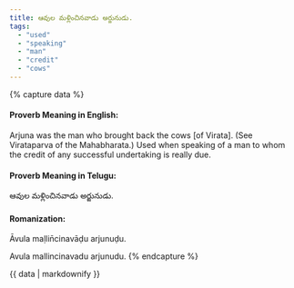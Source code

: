 ```yaml
---
title: ఆవుల మళ్లించినవాడు అర్జునుడు.
tags:
  - "used"
  - "speaking"
  - "man"
  - "credit"
  - "cows"
---
```


{% capture data %}
#### Proverb Meaning in English:
Arjuna was the man who brought back the cows [of Virata].
(See Virataparva of the Mahabharata.)
Used when speaking of a man to whom the credit of any successful undertaking is really due.

#### Proverb Meaning in Telugu:
ఆవుల మళ్లించినవాడు అర్జునుడు.

#### Romanization:
Āvula maḷlin̄cinavāḍu arjunuḍu.

Avula mallincinavadu arjunudu.
{% endcapture %}

{{ data | markdownify }}

